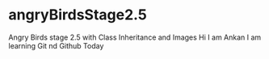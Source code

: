 # angryBirdsStage2.5
Angry Birds stage 2.5 with Class Inheritance and Images
Hi I am Ankan
I am learning Git nd Github Today
